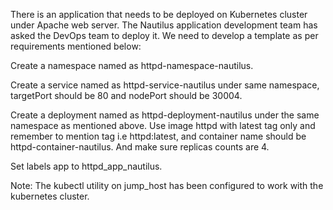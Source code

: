 There is an application that needs to be deployed on Kubernetes cluster under Apache web server. The Nautilus application development team has asked the DevOps team to deploy it. We need to develop a template as per requirements mentioned below:


Create a namespace named as httpd-namespace-nautilus.

Create a service named as httpd-service-nautilus under same namespace, targetPort should be 80 and nodePort should be 30004.

Create a deployment named as httpd-deployment-nautilus under the same namespace as mentioned above. Use image httpd with latest tag only and remember to mention tag i.e httpd:latest, and container name should be httpd-container-nautilus. And make sure replicas counts are 4.

Set labels app to httpd_app_nautilus.

Note: The kubectl utility on jump_host has been configured to work with the kubernetes cluster.